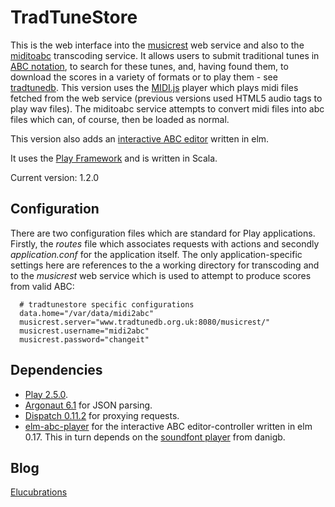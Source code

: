 TradTuneStore
=============

This is the web interface into the [musicrest](https://github.com/newlandsvalley/musicrest) web service and also to the [miditoabc](https://github.com/newlandsvalley/miditoabc) transcoding service. It allows users to submit traditional tunes in [ABC notation](http://abcnotation.com/), to search for these tunes, and, having found them, to download the scores in a variety of formats or to play them - see [tradtunedb](http://www.tradtunedb.org.uk/). This version uses the  [MIDI.js](http://mudcu.be/midi-js/) player which plays midi files fetched from the web service (previous versions used HTML5 audio tags to play wav files). The miditoabc service attempts to convert midi files into abc files which can, of course, then be loaded as normal.

This version also adds an [interactive ABC editor](https://github.com/newlandsvalley/elm-abc-player) written in elm.

It uses the [Play Framework](http://www.playframework.org/) and is written in Scala.

Current version: 1.2.0

Configuration
-------------

There are two configuration files which are standard for Play applications.  Firstly, the  _routes_ file which associates requests with actions and secondly _application.conf_ for the application itself. The only application-specific settings here are references to the a working directory for transcoding and to the _musicrest_ web service which is used to attempt to produce scores from valid ABC:

      # tradtunestore specific configurations      
      data.home="/var/data/midi2abc"
      musicrest.server="www.tradtunedb.org.uk:8080/musicrest/"
      musicrest.username="midi2abc"
      musicrest.password="changeit"


Dependencies
------------

*  [Play 2.5.0](http://www.playframework.org/download).
*  [Argonaut 6.1](http://argonaut.io/) for JSON parsing.
*  [Dispatch 0.11.2](http://dispatch.databinder.net/Dispatch.html) for proxying requests.
*  [elm-abc-player](https://github.com/newlandsvalley/elm-abc-player) for the interactive ABC editor-controller written in elm 0.17. This in turn depends on the [soundfont player](https://github.com/danigb/soundfont-player) from danigb.

Blog
----

[Elucubrations](http://myelucubrations.blogspot.co.uk/)




